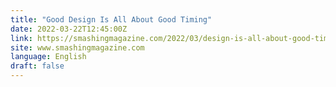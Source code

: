 ```yaml
---
title: "Good Design Is All About Good Timing"
date: 2022-03-22T12:45:00Z
link: https://smashingmagazine.com/2022/03/design-is-all-about-good-timing/?utm_medium=RSS&utm_source=news.12bit.vn
site: www.smashingmagazine.com
language: English
draft: false
---
```

